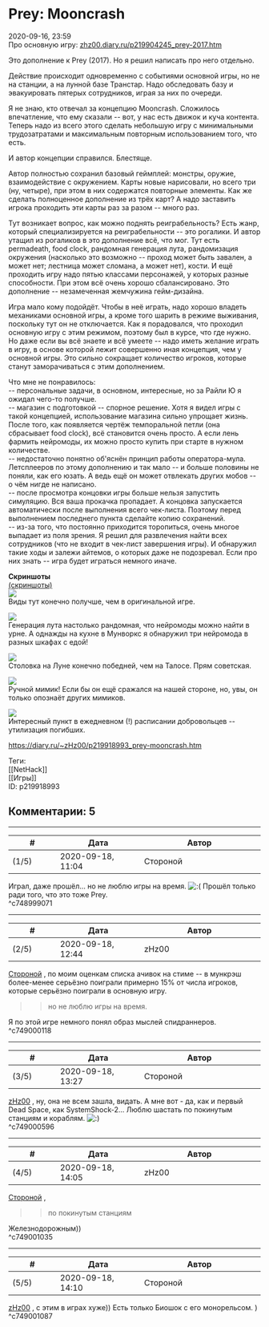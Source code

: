 Prey: Mooncrash
===============

  
2020-09-16, 23:59  
 Про основную игру:  [zhz00.diary.ru/p219904245\_prey-2017.htm](Prey%20(2017))    
   
 Это дополнение к Prey (2017). Но я решил написать про него отдельно.   
   
 Действие происходит одновременно с событиями основной игры, но не на станции, а на лунной базе Транстар. Надо обследовать базу и эвакуировать пятерых сотрудников, играя за них по очереди.   
   
 Я не знаю, кто отвечал за концепцию Mooncrash. Сложилось впечатление, что ему сказали -- вот, у нас есть движок и куча контента. Теперь надо из всего этого сделать небольшую игру с минимальными трудозатратами и максимальным повторным использованием того, что есть.   
   
 И автор концепции справился. Блестяще.   
   
 Автор полностью сохранил базовый геймплей: монстры, оружие, взаимодействие с окружением. Карты новые нарисовали, но всего три (ну, четыре), при этом в них содержатся повторные элементы. Как же сделать полноценное дополнение из трёх карт? А надо заставить игрока проходить эти карты раз за разом -- много раз.   
   
 Тут возникает вопрос, как можно поднять реиграбельность? Есть жанр, который специализируется на реиграбельности -- это рогалики. И автор утащил из рогаликов в это дополнение всё, что мог. Тут есть permadeath, food clock, рандомная генерация лута, рандомизация окружения (насколько это возможно -- проход может быть завален, а может нет; лестница может сломана, а может нет), кости. И ещё проходить игру надо пятью классами персонажей, у которых разные способности. При этом всё очень хорошо сбалансировано. Это дополнение -- незамеченная жемчужина гейм-дизайна.   
   
 Игра мало кому подойдёт. Чтобы в неё играть, надо хорошо владеть механиками основной игры, а кроме того шарить в режиме выживания, поскольку тут он не отключается. Как я порадовался, что проходил основную игру с этим режимом, поэтому был в курсе, что где нужно. Но даже если вы всё знаете и всё умеете -- надо иметь желание играть в игру, в основе которой лежит совершенно иная концепция, чем у основной игры. Это сильно сокращает количество игроков, которые станут заморачиваться с этим дополнением.   
   
 Что мне не понравилось:   
 -- персональные задачи, в основном, интересные, но за Райли Ю я ожидал чего-то получше.   
 -- магазин с подготовкой -- спорное решение. Хотя я видел игры с такой концепцией, использование магазина сильно упрощает жизнь. После того, как появляется чертёж темпоральной петли (она сбрасывает food clock), всё становится очень просто. А если лень фармить нейромоды, их можно просто купить при старте в нужном количестве.   
 -- недостаточно понятно об'яснён принцип работы оператора-мула. Летсплееров по этому дополнению и так мало -- и больше половины не поняли, как его юзать. А ведь ещё он может отвлекать других мобов -- о чём нигде не написано.   
 -- после просмотра концовки игры больше нельзя запустить симуляцию. Вся ваша прокачка пропадает. А концовка запускается автоматически после выполнения всего чек-листа. Поэтому перед выполнением последнего пункта сделайте копию сохранений.   
 -- из-за того, что постоянно приходится торопиться, очень многое выпадает из поля зрения. Я решил для развлечения найти всех сотрудников (что не входит в чек-лист завершения игры). И обнаружил такие ходы и залежи айтемов, о которых даже не подозревал. Если про них знать -- игра будет играться немного иначе.   
   
  **Скриншоты**    
  [(скриншоты)](https://zHz00.diary.ru/p219918993.htm?index=1#linkmore219918993m1)       
  [![](pics/rNvOtSll.jpg)](https://i.imgur.com/rNvOtSl.jpg)    
 Виды тут конечно получше, чем в оригинальной игре.   
   
  [![](pics/HnzDj7Sl.jpg)](https://i.imgur.com/HnzDj7S.jpg)    
 Генерация лута настолько рандомная, что нейромоды можно найти в урне. А однажды на кухне в Мунворкс я обнаружил три нейромода в разных шкафах с едой!   
   
  [![](pics/AvH8YLal.jpg)](https://i.imgur.com/AvH8YLa.jpg)    
 Столовка на Луне конечно победней, чем на Талосе. Прям советская.   
   
  [![](pics/WKSbuO4l.jpg)](https://i.imgur.com/WKSbuO4.jpg)    
 Ручной мимик! Если бы он ещё сражался на нашей стороне, но, увы, он только опознаёт других мимиков.   
   
  [![](pics/MAQHuDTl.jpg)](https://i.imgur.com/MAQHuDT.jpg)    
 Интересный пункт в ежедневном (!) расписании добровольцев -- утилизация погибших.   
   
      
  
<https://diary.ru/~zHz00/p219918993_prey-mooncrash.htm>  
  
Теги:  
[[NetHack]]  
[[Игры]]  
ID: p219918993  


Комментарии: 5
--------------

  


---



|         #         |              Дата              |                     Автор                     |           ID           |
| --- | --- | --- | --- |
| (1/5) | 2020-09-18, 11:04 | Стороной | c748999071 |

  
 Играл, даже прошёл... но не люблю игры на время. ![:(](pics/1146.gif) Прошёл только ради того, что это тоже Prey.   
 ^c748999071

---



|         #         |              Дата              |                     Автор                     |           ID           |
| --- | --- | --- | --- |
| (2/5) | 2020-09-18, 12:44 | zHz00 | c749000118 |

  
  [Стороной](http://1047.diary.ru "Сторона 1")  , по моим оценкам списка ачивок на стиме -- в мункрэш более-менее серьёзно поиграли примерно 15% от числа игроков, которые серьёзно поиграли в основную игру.   
   
 >>но не люблю игры на время.   
   
 Я по этой игре немного понял образ мыслей спидраннеров.   
 ^c749000118

---



|         #         |              Дата              |                     Автор                     |           ID           |
| --- | --- | --- | --- |
| (3/5) | 2020-09-18, 13:27 | Стороной | c749000596 |

  
  [zHz00](https://zHz00.diary.ru "Untitled")  , ну, она не всем зашла, видать. А мне вот - да, как и первый Dead Space, как SystemShock-2... Люблю шастать по покинутым станциям и кораблям. ![:)](pics/3.gif)   
 ^c749000596

---



|         #         |              Дата              |                     Автор                     |           ID           |
| --- | --- | --- | --- |
| (4/5) | 2020-09-18, 14:05 | zHz00 | c749001035 |

  
  [Стороной](http://1047.diary.ru "Сторона 1")  ,   
 >>по покинутым станциям   
   
 Железнодорожным))   
 ^c749001035

---



|         #         |              Дата              |                     Автор                     |           ID           |
| --- | --- | --- | --- |
| (5/5) | 2020-09-18, 14:10 | Стороной | c749001087 |

  
  [zHz00](https://zHz00.diary.ru "Untitled")  , с этим в играх хуже)) Есть только Биошок с его монорельсом. )   
 ^c749001087